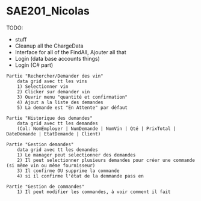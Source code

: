 # SAE201_Nicolas


TODO:
- stuff
- Cleanup all the ChargeData
- Interface for all of the FindAll, Ajouter all that
- Login (data base accounts things)
- Login (C# part)
```
Partie "Rechercher/Demander des vin"
	data grid avec tt les vins
	1) Selectionner vin
	2) Clicker sur demander vin
	3) Ouvrir menu "quantité et confirmation" 
	4) Ajout a la liste des demandes
	5) La demande est "En Attente" par défaut

Partie "Historique des demandes"
	data grid avec tt les demandes
	(Col: NomEmployer | NumDemande | NomVin | Qté | PrixTotal | DateDemande | EtatDemande | Client)

Partie "Gestion demandes" 
	data grid avec tt les demandes
	1) Le manager peut selectionner des demandes
	2) Il peut selectionner plusieurs demandes pour créer une commande (si même vin ou même fournisseur)
	3) Il confirme OU supprime la commande
	4) si il confirme l'état de la demmande pass en 

Partie "Gestion de commandes"
	1) Il peut modifier les commandes, à voir comment il fait
```
